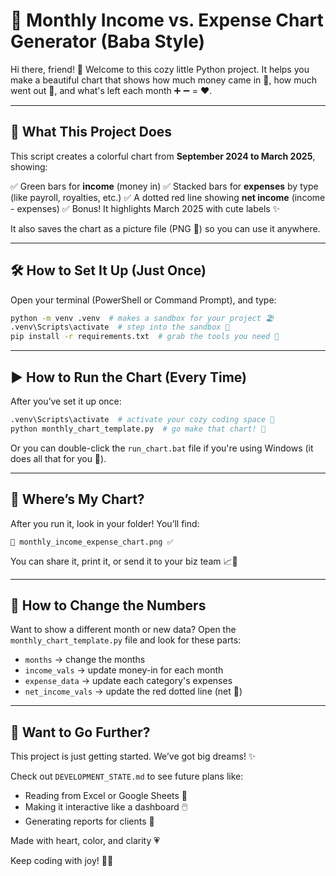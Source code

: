 # 🌟 Monthly Income vs. Expense Chart Generator (Baba Style)

Hi there, friend! 👋 Welcome to this cozy little Python project. It helps you make a beautiful chart that shows how much money came in 💚, how much went out 💸, and what's left each month ➕ ➖ = ❤️.

---

## 🎯 What This Project Does

This script creates a colorful chart from **September 2024 to March 2025**, showing:

✅ Green bars for **income** (money in)
✅ Stacked bars for **expenses** by type (like payroll, royalties, etc.)
✅ A dotted red line showing **net income** (income - expenses)
✅ Bonus! It highlights March 2025 with cute labels ✨

It also saves the chart as a picture file (PNG 📸) so you can use it anywhere.

---

## 🛠️ How to Set It Up (Just Once)

Open your terminal (PowerShell or Command Prompt), and type:

```bash
python -m venv .venv  # makes a sandbox for your project 🏖️
.venv\Scripts\activate  # step into the sandbox 🧼
pip install -r requirements.txt  # grab the tools you need 🎨
```

---

## ▶️ How to Run the Chart (Every Time)

After you’ve set it up once:

```bash
.venv\Scripts\activate  # activate your cozy coding space 🧘
python monthly_chart_template.py  # go make that chart! 🎉
```

Or you can double-click the `run_chart.bat` file if you're using Windows (it does all that for you 🤖).

---

## 💾 Where’s My Chart?

After you run it, look in your folder! You’ll find:

```
📄 monthly_income_expense_chart.png ✅
```

You can share it, print it, or send it to your biz team 📈💌

---

## 🧙 How to Change the Numbers

Want to show a different month or new data?
Open the `monthly_chart_template.py` file and look for these parts:

- `months` → change the months
- `income_vals` → update money-in for each month
- `expense_data` → update each category's expenses
- `net_income_vals` → update the red dotted line (net 💖)

---

## 🧠 Want to Go Further?
This project is just getting started. We’ve got big dreams! ✨

Check out `DEVELOPMENT_STATE.md` to see future plans like:
- Reading from Excel or Google Sheets 📄
- Making it interactive like a dashboard 🖱️
- Generating reports for clients 💼

Made with heart, color, and clarity 💗

Keep coding with joy! 🧸✨
